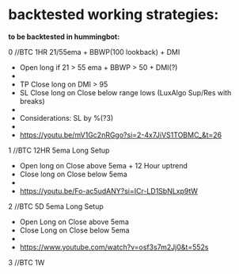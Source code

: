 # backtested working strategies:



**to be backtested in hummingbot:**


0  //BTC 1HR 21/55ema + BBWP(100 lookback) + DMI

  - Open long if 21 > 55 ema + BBWP > 50 + DMI(?)
  - 
  - TP Close long on DMI > 95
  - SL Close long on Close below range lows (LuxAlgo Sup/Res with breaks)
  - 
  - Considerations: SL by %(?3)
  - 
  - https://youtu.be/mV1Gc2nRGgo?si=2-4x7JiVS1TOBMC_&t=26    



1  //BTC 12HR 5ema Long Setup

  - Open long on Close above 5ema + 12 Hour uptrend
  - Close long on Close below 5ema
  - 
  - https://youtu.be/Fo-ac5udANY?si=ICr-LD1SbNLxp9tW
    
  
  
2  //BTC 5D 5ema Long Setup
  
  - Open Long on Close above 5ema
  - Close Long on Close below 5ema
  - 
  - https://www.youtube.com/watch?v=osf3s7m2Jj0&t=552s
    

3  //BTC 1W 

